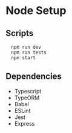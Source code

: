 # Node Setup

## Scripts
```
  npm run dev
  npm run tests
  npm start
```

## Dependencies
- Typescript
- TypeORM
- Babel
- ESLint
- Jest
- Express